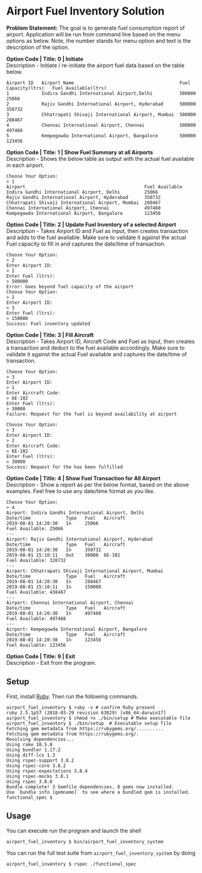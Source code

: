 #  Airport Fuel Inventory Solution

**Problem Statement:**
The goal is to generate fuel consumption report of airport. Application will be run from command
line based on the menu options as below. Note, the number stands for menu option and text is
the description of the option.


**Option Code | Title: 0 | Initiate**  
Description - Initiate / re-initiate the airport fuel data based on the table below.
```
Airport ID   Airport Name                                       Fuel Capacity(ltrs)   Fuel Available(ltrs)
1            Indira Gandhi International Airport,Delhi          500000                25066
2            Rajiv Gandhi International Airport, Hyderabad      500000                350732
3            Chhatrapati Shivaji International Airport, Mumbai  500000                288467
4            Chennai International Airport, Chennai             500000                497460
5            Kempegowda International Airport, Bangalore        500000                123456
```

**Option Code | Title: 1 | Show Fuel Summary at all Airports**  
Description - Shows the below table as output with the actual fuel available in each airport.
```
Choose Your Option:
> 1
Airport                                            Fuel Available
Indira Gandhi International Airport, Delhi         25066
Rajiv Gandhi International Airport, Hyderabad      350732
Chhatrapati Shivaji International Airport, Mumbai  288467
Chennai International Airport, Chennai             497460
Kempegowda International Airport, Bangalore        123456
```

**Option Code | Title: 2 | Update Fuel Inventory of a selected Airport**  
Description - Takes Airport ID and Fuel as input, then creates transaction and adds to the fuel
available. Make sure to validate it against the actual Fuel capacity to fill in and captures the
date/time of transaction.
```
Choose Your Option:
> 2
Enter Airport ID:
> 2
Enter Fuel (ltrs):
> 500000
Error: Goes beyond fuel capacity of the airport
Choose Your Option:
> 2
Enter Airport ID:
> 3
Enter Fuel (ltrs):
> 150000
Success: Fuel inventory updated
```



**Option Code | Title: 3 | Fill Aircraft**  
Description - Takes Airport ID, Aircraft Code and Fuel as input, then creates a transaction and
deduct to the fuel available accordingly. Make sure to validate it against the actual Fuel
available and captures the date/time of transaction.
```
Choose Your Option:
> 3
Enter Airport ID:
> 1
Enter Aircraft Code:
> 6E-102
Enter Fuel (ltrs):
> 30000
Failure: Request for the fuel is beyond availability at airport
```
```
Choose Your Option:
> 3
Enter Airport ID:
> 2
Enter Aircraft Code:
> 6E-102
Enter Fuel (ltrs):
> 30000
Success: Request for the has been fulfilled
```



**Option Code | Title: 4 | Show Fuel Transaction for All Airport**  
Description - Show a report as per the below format, based on the above examples. Feel free to
use any date/time format as you like.
```
Choose Your Option:
> 4
Airport: Indira Gandhi International Airport, Delhi
Date/time             Type   Fuel   Aircraft
2019-08-01 14:20:30   In     25066
Fuel Available: 25066
---
Airport: Rajiv Gandhi International Airport, Hyderabad
Date/time             Type   Fuel   Aircraft
2019-08-01 14:20:30   In     350732
2019-08-01 15:10:11   Out    30000  6E-102
Fuel Available: 320732
---
Airport: Chhatrapati Shivaji International Airport, Mumbai
Date/time             Type   Fuel   Aircraft
2019-08-01 14:20:30   In     288467
2019-08-01 15:10:11   In     150000
Fuel Available: 438467
---
Airport: Chennai International Airport, Chennai
Date/time             Type   Fuel   Aircraft
2019-08-01 14:20:30   In     497460
Fuel Available: 497460
---
Airport: Kempegowda International Airport, Bangalore
Date/time             Type   Fuel   Aircraft
2019-08-01 14:20:30   In     123456
Fuel Available: 123456
```

**Option Code | Title: 9 | Exit**  
Description - Exit from the program.

## Setup
First, install [Ruby](https://www.ruby-lang.org/en/documentation/installation/). Then run the following commands.

```
airport_fuel_inventory $ ruby -v # confirm Ruby present
ruby 2.5.1p57 (2018-03-29 revision 63029) [x86_64-darwin17]
airport_fuel_inventory $ chmod +x ./bin/setup # Make executable file
airport_fuel_inventory $ ./bin/setup  # Executable setup file
Fetching gem metadata from https://rubygems.org/..........
Fetching gem metadata from https://rubygems.org/.
Resolving dependencies...
Using rake 10.5.0
Using bundler 1.17.2
Using diff-lcs 1.3
Using rspec-support 3.8.2
Using rspec-core 3.8.2
Using rspec-expectations 3.8.4
Using rspec-mocks 3.8.1
Using rspec 3.8.0
Bundle complete! 3 Gemfile dependencies, 8 gems now installed.
Use `bundle info [gemname]` to see where a bundled gem is installed.
functional_spec $
```

## Usage

You can execute run the program and launch the shell
```
airport_fuel_inventory $ bin/airport_fuel_inventory_system

```

You can run the full test suite from `airport_fuel_inventory_system` by doing
```
airport_fuel_inventory $ rspec ./functional_spec
```
